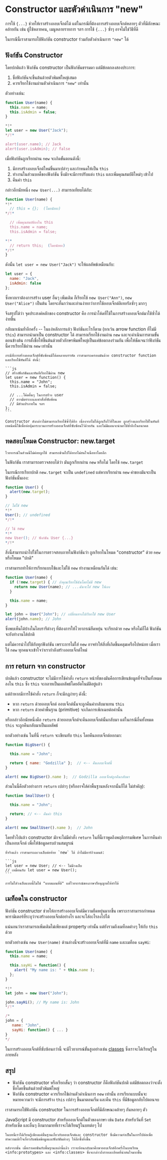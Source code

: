 # Constructor และตัวดำเนินการ "new"

การใช้ `{...}` ช่วยให้เราสร้างออบเจ็กต์ได้ แต่ในกรณีที่ต้องการสร้างออบเจ็กต์หลายๆ ตัวที่มีลักษณะคล้ายกัน เช่น ผู้ใช้หลายคน, เมนูหลายรายการ ฯลฯ การใช้ `{...}` ซ้ำๆ อาจไม่ใช่วิธีที่ดี 

ในกรณีนี้เราสามารถใช้ฟังก์ชัน constructor ร่วมกับตัวดำเนินการ `"new"` ได้

## ฟังก์ชัน Constructor

โดยปกติแล้ว ฟังก์ชัน constructor เป็นฟังก์ชันธรรมดา แต่มีข้อตกลงสองประการ:

1. ชื่อฟังก์ชันจะขึ้นต้นด้วยตัวพิมพ์ใหญ่เสมอ
2. ควรเรียกใช้งานผ่านตัวดำเนินการ `"new"` เท่านั้น

ตัวอย่างเช่น:

```js run
function User(name) {
  this.name = name;
  this.isAdmin = false;
}

*!*
let user = new User("Jack");
*/!*

alert(user.name); // Jack
alert(user.isAdmin); // false
```

เมื่อฟังก์ชันถูกเรียกผ่าน `new` จะเกิดขั้นตอนดังนี้:

1. มีการสร้างออบเจ็กต์ใหม่ขึ้นมาเปล่าๆ และกำหนดให้เป็น `this`
2. ทำงานในส่วนบอดี้ของฟังก์ชัน ซึ่งมักจะมีการปรับแต่ง `this` และเพิ่มคุณสมบัติใหม่ๆ เข้าไป
3. คืนค่า `this`

กล่าวอีกนัยหนึ่ง `new User(...)` สามารถเทียบได้กับ:

```js
function User(name) {
*!*
  // this = {};  (โดยนัยยะ)
*/!*

  // เพิ่มคุณสมบัติลงใน this
  this.name = name;
  this.isAdmin = false;

*!*
  // return this;  (โดยนัยยะ)
*/!*
}
```

ดังนั้น `let user = new User("Jack")` จะให้ผลลัพธ์เหมือนกับ:

```js
let user = {
  name: "Jack",
  isAdmin: false
};
```

ซึ่งหากเราต้องการสร้าง user อื่นๆ เพิ่มเติม ก็เรียกใช้ `new User("Ann")`, `new User("Alice")` เป็นต้น โดยจะสั้นกว่าและอ่านง่ายกว่าการใช้ออบเจ็กต์ลิเทอรัลซ้ำๆ มากๆ

จึงสรุปได้ว่า จุดประสงค์หลักของ constructor คือ การนำโค้ดที่ใช้ในการสร้างออบเจ็กต์มาใช้ซ้ำได้ง่ายขึ้น

กลับมาเน้นย้ำอีกครั้ง -- ในแง่หลักการแล้ว ฟังก์ชันอะไรก็ตาม (ยกเว้น arrow function ที่ไม่มี `this`) สามารถนำมาเป็น constructor ได้ สามารถเรียกใช้งานผ่าน `new` และจะดำเนินการตามขั้นตอนข้างต้น การตั้งชื่อให้ขึ้นต้นด้วยตัวอักษรพิมพ์ใหญ่เป็นแค่ข้อตกลงร่วมกัน เพื่อให้ชัดเจนว่าฟังก์ชันนี้ควรเรียกใช้ผ่าน `new` เท่านั้น

````smart header="new function() { ... }"
กรณีที่การสร้างออบเจ็กต์ที่ซับซ้อนมีโค้ดหลายบรรทัด เราสามารถครอบมันด้วย constructor function และเรียกใช้ทันทีได้ ดังนี้:

```js
// สร้างฟังก์ชันและทันทีเรียกใช้ผ่าน new
let user = new function() {
  this.name = "John";
  this.isAdmin = false;

  // ...โค้ดอื่นๆ ในการสร้าง user
  // อาจมีตรรกะและคำสั่งที่ซับซ้อน
  // มีตัวแปรภายใน ฯลฯ
};
```

Constructor ดังกล่าวไม่สามารถเรียกใช้ซ้ำได้อีก เนื่องจากไม่ได้ถูกเก็บไว้ที่ใดเลย ถูกสร้างและเรียกใช้ในทันที เทคนิคนี้ใช้เพื่อห่อหุ้มกระบวนการสร้างออบเจ็กต์ที่ซับซ้อนไว้ด้วยกัน และไม่มีแผนจะนำมาใช้ซ้ำอีกในอนาคต
````

## ทดสอบโหมด Constructor: new.target

```smart header="แนวคิดขั้นสูง"
ไวยากรณ์ในส่วนนี้ไม่ค่อยถูกใช้ สามารถข้ามไปได้หากไม่สนใจเนื้อหาโดยลึก
```

ในฟังก์ชัน เราสามารถตรวจสอบได้ว่า มันถูกเรียกผ่าน `new` หรือไม่ โดยใช้ `new.target`

ในกรณีการเรียกปกติ `new.target` จะเป็น `undefined` แต่หากเรียกผ่าน `new` ค่าของมันจะเป็นฟังก์ชันนั้นเอง:

```js run
function User() {
  alert(new.target);
}

// ไม่ใช้ new
*!*
User(); // undefined
*/!*

// ใช้ new
*!*
new User(); // ฟังก์ชัน User {...}
*/!*
```

สิ่งนี้สามารถนำไปใช้ในการตรวจสอบภายในฟังก์ชันว่า ถูกเรียกในโหมด "constructor" ด้วย `new` หรือโหมด "ปกติ"

เราสามารถทำให้การเรียกแบบใช้และไม่ใช้ `new` ทำงานเหมือนกันได้ เช่น:

```js run
function User(name) {
  if (!new.target) { // ถ้าคุณเรียกใช้ฉันโดยไม่มี new
    return new User(name); // ...ฉันจะใส่ new ให้เอง
  }

  this.name = name;
}

let john = User("John"); // เปลี่ยนทางไปเรียกใช้ new User
alert(john.name); // John
```

ซึ่งพบเห็นได้บ้างในไลบรารีต่างๆ ที่ต้องการให้ไวยากรณ์ยืดหยุ่น จะเรียกด้วย `new` หรือไม่ก็ได้ ฟังก์ชันจะยังทำงานได้ปกติ

แต่ไม่ควรนำไปใช้กับทุกฟังก์ชัน เพราะการไม่ใส่ `new` อาจทำให้สิ่งที่เกิดขึ้นคลุมเครือไปหน่อย เมื่อเราใช้ `new` ทุกคนจะเข้าใจว่าเรากำลังสร้างออบเจ็กต์ใหม่

## การ return จาก constructor

ปกติแล้ว constructor จะไม่มีการใช้คำสั่ง `return` หน้าที่ของมันคือการเขียนข้อมูลที่จำเป็นทั้งหมดลงใน `this` ซึ่ง `this` จะกลายเป็นผลลัพธ์โดยอัตโนมัติอยู่แล้ว

แต่ถ้าหากมีการใช้คำสั่ง `return` ก็จะมีกฎง่ายๆ ดังนี้:

- หาก `return` ด้วยออบเจ็กต์ ออบเจ็กต์นั้นจะถูกคืนค่ากลับมาแทน `this`
- หาก `return` ด้วยค่าพื้นฐาน (primitive) จะเกิดการเพิกเฉยต่อค่านั้น

หรือกล่าวอีกนัยหนึ่งคือ `return` ด้วยออบเจ็กต์จะคืนออบเจ็กต์นั้นกลับมา แต่ในกรณีอื่นทั้งหมด `this` จะถูกคืนกลับมาเป็นผลลัพธ์

ยกตัวอย่างเช่น ในที่นี่ `return` จะเขียนทับ `this` โดยคืนออบเจ็กต์ออกมา:

```js run
function BigUser() {

  this.name = "John";

  return { name: "Godzilla" };  // <-- คืนออบเจ็กต์นี้
}

alert( new BigUser().name );  // Godzilla ออบเจ็กต์ถูกคืนกลับมา
```

ส่วนในนี้คือตัวอย่างการ `return` เปล่าๆ (หรืออาจใส่ค่าพื้นฐานหลังจากนั้นก็ได้ ไม่สำคัญ):

```js run
function SmallUser() {

  this.name = "John";

  return; // <-- คืนค่า this
}

alert( new SmallUser().name );  // John
```

โดยทั่วไปแล้ว constructor มักจะไม่มีคำสั่ง `return` ในที่นี้เราพูดถึงพฤติกรรมพิเศษ ในการคืนค่าเป็นออบเจ็กต์ เพื่อให้ข้อมูลครบถ้วนสมบูรณ์

````smart header="ละวงเล็บ"
ที่จริงแล้ว เราสามารถละวงเล็บต่อท้าย `new` ได้ ถ้าไม่มีอาร์กิวเมนต์:

```js
let user = new User; // <-- ไม่มีวงเล็บ
// เหมือนกับ let user = new User();
```

การไม่ใส่วงเล็บแบบนี้ไม่ใช่ "แบบแผนที่ดี" แต่ไวยากรณ์ของภาษาก็อนุญาตให้ทำได้
````

## เมท็อดใน constructor

ฟังก์ชัน constructor ช่วยให้การสร้างออบเจ็กต์มีความยืดหยุ่นมากขึ้น เพราะเราสามารถกำหนดพารามิเตอร์ที่ระบุว่าจะสร้างออบเจ็กต์อย่างไร และจะใส่อะไรลงไปได้

แน่นอนว่าเราสามารถเพิ่มเติมไม่เพียงแต่ property เท่านั้น แต่ยังรวมถึงเมท็อดต่างๆ ให้กับ `this` ด้วย

ยกตัวอย่างเช่น `new User(name)` ด้านล่างนี้จะสร้างออบเจ็กต์ที่มี `name` และเมท็อด `sayHi`:

```js run
function User(name) {
  this.name = name;

  this.sayHi = function() {
    alert( "My name is: " + this.name );
  };
}

*!*
let john = new User("John");

john.sayHi(); // My name is: John
*/!*

/*
john = {
   name: "John",
   sayHi: function() { ... }
}
*/
```

ในการสร้างออบเจ็กต์ที่ซับซ้อนกว่านี้ จะมีไวยากรณ์ขั้นสูงอย่างเช่น [classes](info:classes) ซึ่งเราจะได้เรียนรู้ในภายหลัง

## สรุป

- ฟังก์ชัน constructor หรือเรียกสั้นๆ ว่า constructor ก็คือฟังก์ชันปกติ แต่มีข้อตกลงว่าจะตั้งชื่อโดยขึ้นต้นด้วยตัวพิมพ์ใหญ่
- ฟังก์ชัน constructor ควรเรียกใช้ผ่านตัวดำเนินการ `new` เท่านั้น การเรียกแบบนั้นจะหมายความว่า จะมีการสร้าง `this` เปล่าๆ ขึ้นมาตอนเริ่ม และคืน `this` ที่มีข้อมูลกลับไปตอนจบ

เราสามารถใช้ฟังก์ชัน constructor ในการสร้างออบเจ็กต์ที่มีลักษณะคล้ายๆ กันหลายๆ ตัว

JavaScript มี constructor สำหรับออบเจ็กต์ในตัวของภาษา เช่น `Date` สำหรับวันที่ `Set` สำหรับเซ็ต และอื่นๆ อีกมากมายที่เราจะได้เรียนรู้ในบทต่อๆ ไป

````smart header="ออบเจ็กต์ เรามีอะไรต้องคุยอีกมาก!"
ในบทนี้เราได้เรียนรู้เพียงแค่พื้นฐานเกี่ยวกับออบเจ็กต์และ constructor ซึ่งมีความจำเป็นในการไปต่อเพื่อทำความเข้าใจเกี่ยวกับชนิดข้อมูลและฟังก์ชันต่างๆ ให้ลึกซึ้งยิ่งขึ้น

หลังจากนั้น เมื่อเราเคยชินกับพื้นฐานเหล่านี้แล้ว เราจะย้อนกลับมาศึกษาออบเจ็กต์อีกครั้งในบทเรียน <info:prototypes> และ <info:classes> ซึ่งจะกล่าวถึงรายละเอียดที่น่าสนใจมากขึ้น
````